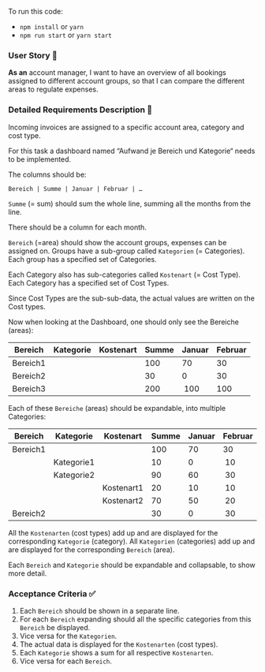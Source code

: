 To run this code:

- `npm install` or `yarn`
- `npm run start` or `yarn start`

### User Story 📖

<b>As an</b> account manager, I want to have an overview of all bookings assigned to different account groups, so that I can compare the different areas to regulate expenses.

### Detailed Requirements Description 📄

Incoming invoices are assigned to a specific account area, category and cost type.

For this task a dashboard named “Aufwand je Bereich und Kategorie“ needs to be implemented.

The columns should be:

    Bereich | Summe | Januar | Februar | …

`Summe` (= sum) should sum the whole line, summing all the months from the line.

There should be a column for each month.

`Bereich` (=area) should show the account groups, expenses can be assigned on.
Groups have a sub-group called `Kategorien` (= Categories). Each group has a specified set of Categories.

Each Category also has sub-categories called `Kostenart` (= Cost Type). Each Category has a specified set of Cost Types.

Since Cost Types are the sub-sub-data, the actual values are written on the Cost types.

Now when looking at the Dashboard, one should only see the Bereiche (areas):

| Bereich  | Kategorie | Kostenart | Summe | Januar | Februar |
| -------- | --------- | --------- | ----- | ------ | ------- |
| Bereich1 |           |           | 100   | 70     | 30      |
| Bereich2 |           |           | 30    | 0      | 30      |
| Bereich3 |           |           | 200   |  100   | 100     |

Each of these `Bereiche` (areas) should be expandable, into multiple Categories:

| Bereich  | Kategorie  | Kostenart  | Summe | Januar | Februar |
| -------- | ---------- | ---------- | ----- | ------ | ------- |
| Bereich1 |            |            | 100   | 70     | 30      |
|          | Kategorie1 |            | 10    | 0      |  10     |
|          | Kategorie2 |            | 90    | 60     |  30     |
|          |            | Kostenart1 | 20    | 10     |  10     |
|          |            | Kostenart2 | 70    | 50     |  20     |
| Bereich2 |            |            | 30    | 0      |  30     |

All the `Kostenarten` (cost types) add up and are displayed for the corresponding `Kategorie` (category).
All `Kategorien` (categories) add up and are displayed for the corresponding `Bereich` (area).

Each `Bereich` and `Kategorie` should be expandable and collapsable, to show more detail.

### Acceptance Criteria ✅

1. Each `Bereich` should be shown in a separate line.
2. For each `Bereich` expanding should all the specific categories from this `Bereich` be displayed.
3. Vice versa for the `Kategorien`.
4. The actual data is displayed for the `Kostenarten` (cost types).
5. Each `Kategorie` shows a sum for all respective `Kostenarten`.
6. Vice versa for each `Bereich`.
